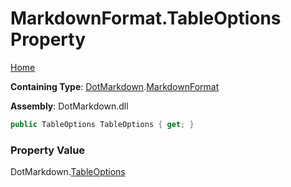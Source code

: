 <a name="_top"></a>

# MarkdownFormat\.TableOptions Property

[Home](../../../README.md#_top)

**Containing Type**: [DotMarkdown](../../README.md#_top)\.[MarkdownFormat](../README.md#_top)

**Assembly**: DotMarkdown\.dll

```csharp
public TableOptions TableOptions { get; }
```

### Property Value

DotMarkdown\.[TableOptions](../../TableOptions/README.md#_top)

